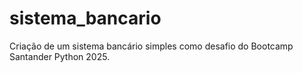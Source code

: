 # sistema_bancario
Criação de um sistema bancário simples como desafio do Bootcamp Santander Python 2025.
